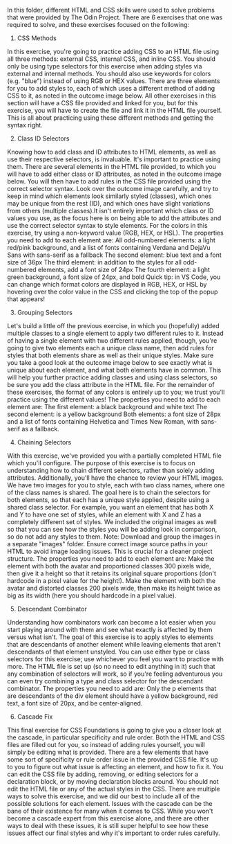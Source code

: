 In this folder, different HTML and CSS skills were used to solve problems that were provided by The Odin Project. There are 6 exercises that one was required to solve, and these exercises focused on the following:

1. CSS Methods

In this exercise, you're going to practice adding CSS to an HTML file using all three methods: external CSS, internal CSS, and inline CSS. You should only be using type selectors for this exercise when adding styles via external and internal methods. You should also use keywords for colors (e.g. "blue") instead of using RGB or HEX values. There are three elements for you to add styles to, each of which uses a different method of adding CSS to it, as noted in the outcome image below. All other exercises in this section will have a CSS file provided and linked for you, but for this exercise, you will have to create the file and link it in the HTML file yourself. This is all about practicing using these different methods and getting the syntax right.

2. Class ID Selectors

Knowing how to add class and ID attributes to HTML elements, as well as use their respective selectors, is invaluable. It's important to practice using them. There are several elements in the HTML file provided, to which you will have to add either class or ID attributes, as noted in the outcome image below. You will then have to add rules in the CSS file provided using the correct selector syntax. Look over the outcome image carefully, and try to keep in mind which elements look similarly styled (classes), which ones may be unique from the rest (ID), and which ones have slight variations from others (multiple classes).It isn't entirely important which class or ID values you use, as the focus here is on being able to add the attributes and use the correct selector syntax to style elements. For the colors in this exercise, try using a non-keyword value (RGB, HEX, or HSL). The properties you need to add to each element are: 
  All odd-numbered elements: a light red/pink background, and a list of fonts containing Verdana and DejaVu Sans with sans-serif as a fallback
  The second element: blue text and a font size of 36px
  The third element: in addition to the styles for all odd-numbered elements, add a font size of 24px
  The fourth element: a light green background, a font size of 24px, and bold
  Quick tip: in VS Code, you can change which format colors are displayed in RGB, HEX, or HSL by hovering over the color value in the CSS and clicking the top of the popup that appears!

3. Grouping Selectors

Let's build a little off the previous exercise, in which you (hopefully) added multiple classes to a single element to apply two different rules to it. Instead of having a single element with two different rules applied, though, you're going to give two elements each a unique class name, then add rules for styles that both elements share as well as their unique styles. Make sure you take a good look at the outcome image below to see exactly what is unique about each element, and what both elements have in common. This will help you further practice adding classes and using class selectors, so be sure you add the class attribute in the HTML file. For the remainder of these exercises, the format of any colors is entirely up to you; we trust you'll practice using the different values! The properties you need to add to each element are:
  The first element: a black background and white text
  The second element: is a yellow background
  Both elements: a font size of 28px and a list of fonts containing Helvetica and Times New Roman, with sans-serif as a fallback.

4. Chaining Selectors

With this exercise, we've provided you with a partially completed HTML file which you'll configure. The purpose of this exercise is to focus on understanding how to chain different selectors, rather than solely adding attributes. Additionally, you'll have the chance to review your HTML images. We have two images for you to style, each with two class names, where one of the class names is shared. The goal here is to chain the selectors for both elements, so that each has a unique style applied, despite using a shared class selector. For example, you want an element that has both X and Y to have one set of styles, while an element with X and Z has a completely different set of styles. We included the original images as well so that you can see how the styles you will be adding look in comparison, so do not add any styles to them.
   Note: Download and group the images in a separate "images" folder. Ensure correct image source paths in your HTML to avoid image loading issues. This is crucial for a cleaner project structure.
The properties you need to add to each element are:
  Make the element with both the avatar and proportioned classes 300 pixels wide, then give it a height so that it retains its original square proportions (don't hardcode in a pixel value for the height!).
  Make the element with both the avatar and distorted classes 200 pixels wide, then make its height twice as big as its width (here you should hardcode in a pixel value).

5. Descendant Combinator

Understanding how combinators work can become a lot easier when you start playing around with them and see what exactly is affected by them versus what isn't. The goal of this exercise is to apply styles to elements that are descendants of another element while leaving elements that aren't descendants of that element unstyled. You can use either type or class selectors for this exercise; use whichever you feel you want to practice with more. The HTML file is set up (so no need to edit anything in it) such that any combination of selectors will work, so if you're feeling adventurous you can even try combining a type and class selector for the descendant combinator.
The properties you need to add are:
  Only the p elements that are descendants of the div element should have a yellow background, red text, a font size of 20px, and be center-aligned.

6. Cascade Fix

This final exercise for CSS Foundations is going to give you a closer look at the cascade, in particular specificity and rule order. Both the HTML and CSS files are filled out for you, so instead of adding rules yourself, you will simply be editing what is provided. There are a few elements that have some sort of specificity or rule order issue in the provided CSS file. It's up to you to figure out what issue is affecting an element, and how to fix it. You can edit the CSS file by adding, removing, or editing selectors for a declaration block, or by moving declaration blocks around. You should not edit the HTML file or any of the actual styles in the CSS. There are multiple ways to solve this exercise, and we did our best to include all of the possible solutions for each element. Issues with the cascade can be the bane of their existence for many when it comes to CSS. While you won't become a cascade expert from this exercise alone, and there are other ways to deal with these issues, it is still super helpful to see how these issues affect our final styles and why it's important to order rules carefully.
